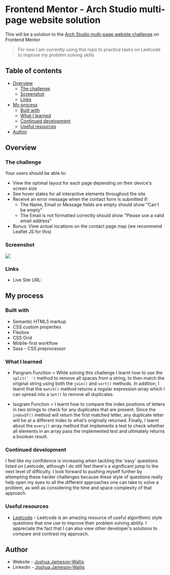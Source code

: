 # Frontend Mentor - Arch Studio multi-page website solution

This will be a solution to the [Arch Studio multi-page website challenge](https://www.frontendmentor.io/challenges/arch-studio-multipage-website-wNIbOFYR6) on Frontend Mentor

> For now I am currently using this repo to practice tasks on Leetcode to improve my problem solving skills

## Table of contents

-  [Overview](#overview)
   -  [The challenge](#the-challenge)
   -  [Screenshot](#screenshot)
   -  [Links](#links)
-  [My process](#my-process)
   -  [Built with](#built-with)
   -  [What I learned](#what-i-learned)
   -  [Continued development](#continued-development)
   -  [Useful resources](#useful-resources)
-  [Author](#author)

## Overview

### The challenge

Your users should be able to:

-  View the optimal layout for each page depending on their device's screen size
-  See hover states for all interactive elements throughout the site
-  Receive an error message when the contact form is submitted if:
   -  The Name, Email or Message fields are empty should show "Can't be empty"
   -  The Email is not formatted correctly should show "Please use a valid email address"
-  Bonus: View actual locations on the contact page map (we recommend Leaflet JS for this)

### Screenshot

![](./screenshot.png)

### Links

-  Live Site URL:

## My process

### Built with

-  Semantic HTML5 markup
-  CSS custom properties
-  Flexbox
-  CSS Grid
-  Mobile-first workflow
-  Sass - CSS preprocessor

### What I learned

-  Pangram Function = While solving this challenge I learnt how to use the `split(' ')` method to remove all spaces from a string, to then match the original string using both the `join()` and `sort()` methods. In addition, I learnt that the `match()` method returns a regular expression array which I can spread into a `Set()` to remove all duplicates.

-  Isogram Function = I learnt how to compare the index positions of letters in two strings to check for any duplicates that are present. Since the `indexOf()` method will return the first matched letter, any duplicate letter will be at a different index to what’s originally returned. Finally, I learnt about the `every()` array method that implements a test to check whether all elements in an array pass the implemented test and ultimately returns a boolean result.

### Continued development

I feel like my confidence is increasing when tackling the 'easy' questions listed on Leetcode, although I do still feel there's a significant jump to the next level of difficulty. I look forward to pushing myself further by attempting these harder challenges because these style of questions really help open my eyes to all the different approaches one can take to solve a problem, as well as considering the time and space complexity of that approach.

### Useful resources

-  [Leetcode](https://leetcode.com/) - Leetcode is an amazing resource of useful algorithmic style questions that one use to improve their problem solving ability. I appreciate the fact that I can also view other developer's solutions to compare and contrast my approach.

## Author

-  Website - [Joshua Jameson-Wallis](https://www.joshuajamesonwallis.com/)
-  Linkedin - [Joshua Jameson-Wallis](https://www.linkedin.com/in/joshua-jameson-wallis/)
